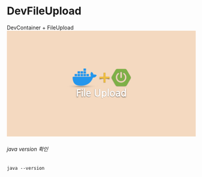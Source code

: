 # DevFileUpload
DevContainer + FileUpload
<img src="./image/title.png" width="1000"></img>

###### java version 확인

```
java --version
```

